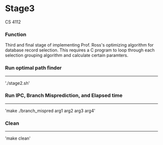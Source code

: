 # Stage3
CS 4112

### Function
Third and final stage of implementing Prof. Ross's optimizing algorithm for database record selection. This requires a C program to loop through each selection grouping algorithm and calculate certain paramters.


### Run optimal path finder
-----
  './stage2.sh'

### Run IPC, Branch Misprediction, and Elapsed time 
-----
  'make
  ./branch_mispred arg1 arg2 arg3 arg4'

### Clean
-----
  'make clean'
